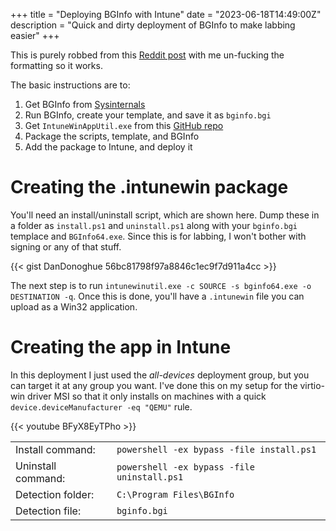 +++
title = "Deploying BGInfo with Intune"
date = "2023-06-18T14:49:00Z"
description = "Quick and dirty deployment of BGInfo to make labbing easier"
+++

This is purely robbed from this [Reddit post](https://www.reddit.com/r/Intune/comments/rk9x8h/bginfo_for_intune_endpoint_manager/) with me un-fucking the formatting so it works.

The basic instructions are to:

1. Get BGInfo from [Sysinternals](https://learn.microsoft.com/en-us/sysinternals/downloads/bginfo)
2. Run BGInfo, create your template, and save it as `bginfo.bgi`
3. Get `IntuneWinAppUtil.exe` from this [GitHub repo](https://github.com/microsoft/Microsoft-Win32-Content-Prep-Tool)
4. Package the scripts, template, and BGInfo
5. Add the package to Intune, and deploy it

# Creating the .intunewin package

You'll need an install/uninstall script, which are shown here. Dump these in a folder as `install.ps1` and `uninstall.ps1` along with your `bginfo.bgi` templace and `BGInfo64.exe`. Since this is for labbing, I won't bother with signing or any of that stuff.

{{< gist DanDonoghue 56bc81798f97a8846c1ec9f7d911a4cc >}}

The next step is to run `intunewinutil.exe -c SOURCE -s bginfo64.exe -o DESTINATION -q`. Once this is done, you'll have a `.intunewin` file you can upload as a Win32 application.

# Creating the app in Intune

In this deployment I just used the *all-devices* deployment group, but you can target it at any group you want. I've done this on my setup for the virtio-win driver MSI so that it only installs on machines with a quick `device.deviceManufacturer -eq "QEMU"` rule.

{{< youtube BFyX8EyTPho >}}

| | |
|-|-|
|Install command: |`powershell -ex bypass -file install.ps1`|
|Uninstall command: |`powershell -ex bypass -file uninstall.ps1`|
|Detection folder: |`C:\Program Files\BGInfo`|
|Detection file: |`bginfo.bgi`|